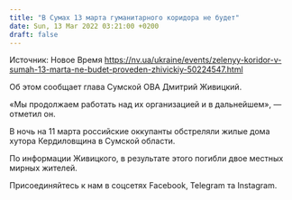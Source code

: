```yaml
---
title: "В Сумах 13 марта гуманитарного коридора не будет"
date: Sun, 13 Mar 2022 03:21:00 +0200
draft: false
---
```

Источник: Новое Время https://nv.ua/ukraine/events/zelenyy-koridor-v-sumah-13-marta-ne-budet-proveden-zhivickiy-50224547.html


 Об этом сообщает глава Сумской ОВА Дмитрий Живицкий.

«Мы продолжаем работать над их организацией и в дальнейшем», — отметил он.

 В ночь на 11 марта российские оккупанты обстреляли жилые дома хутора Кердиловщина в Сумской области.

 По информации Живицкого, в результате этого погибли двое местных мирных жителей.

Присоединяйтесь к нам в соцсетях Facebook, Telegram та Instagram.
